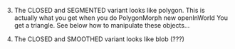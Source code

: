3. The CLOSED and SEGMENTED variant looks like polygon. This is actually what you get when you do	PolygonMorph new openInWorldYou get a triangle. See below how to manipulate these objects...4. The CLOSED and SMOOTHED variant looks like blob (???)